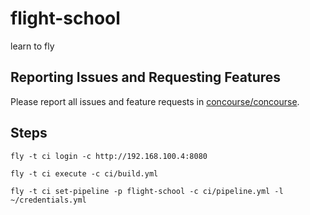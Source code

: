 # flight-school
learn to fly

## Reporting Issues and Requesting Features

Please report all issues and feature requests in [concourse/concourse](https://github.com/concourse/concourse/issues).

## Steps

```
fly -t ci login -c http://192.168.100.4:8080
```

```
fly -t ci execute -c ci/build.yml
```

```
fly -t ci set-pipeline -p flight-school -c ci/pipeline.yml -l ~/credentials.yml
```